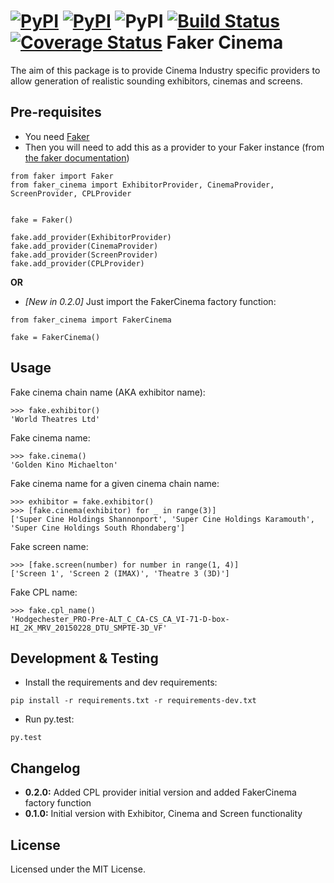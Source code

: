 [![PyPI](https://img.shields.io/pypi/v/faker_cinema.svg)](https://pypi.python.org/pypi/faker_cinema)
[![PyPI](https://img.shields.io/pypi/l/faker_cinema.svg)](LICENSE)
![PyPI](https://img.shields.io/pypi/pyversions/faker_cinema.svg)
[![Build Status](https://travis-ci.org/RangerOfFire/faker-cinema.svg?branch=master)](https://travis-ci.org/RangerOfFire/faker-cinema)
[![Coverage Status](https://coveralls.io/repos/github/RangerOfFire/faker-cinema/badge.svg?branch=master)](https://coveralls.io/github/RangerOfFire/faker-cinema?branch=master)
Faker Cinema
============

The aim of this package is to provide Cinema Industry specific providers to allow generation of realistic sounding exhibitors,
cinemas and screens.

Pre-requisites
---------------
* You need [Faker](https://github.com/joke2k/faker)
* Then you will need to add this as a provider to your Faker instance (from [the faker documentation](https://github.com/joke2k/faker#how-to-create-a-provider))
```
from faker import Faker
from faker_cinema import ExhibitorProvider, CinemaProvider, ScreenProvider, CPLProvider


fake = Faker()

fake.add_provider(ExhibitorProvider)
fake.add_provider(CinemaProvider)
fake.add_provider(ScreenProvider)
fake.add_provider(CPLProvider)
```

__OR__

* _[New in 0.2.0]_ Just import the FakerCinema factory function:
```
from faker_cinema import FakerCinema

fake = FakerCinema()
```

Usage
-----
Fake cinema chain name (AKA exhibitor name):
```
>>> fake.exhibitor()
'World Theatres Ltd'
```

Fake cinema name:
```
>>> fake.cinema()
'Golden Kino Michaelton'
```

Fake cinema name for a given cinema chain name:
```
>>> exhibitor = fake.exhibitor()
>>> [fake.cinema(exhibitor) for _ in range(3)]
['Super Cine Holdings Shannonport', 'Super Cine Holdings Karamouth', 'Super Cine Holdings South Rhondaberg']
```

Fake screen name:
```
>>> [fake.screen(number) for number in range(1, 4)]
['Screen 1', 'Screen 2 (IMAX)', 'Theatre 3 (3D)']
```

Fake CPL name:
```
>>> fake.cpl_name()
'Hodgechester_PRO-Pre-ALT_C_CA-CS_CA_VI-71-D-box-HI_2K_MRV_20150228_DTU_SMPTE-3D_VF'
```

Development & Testing
---------------------
* Install the requirements and dev requirements:
```
pip install -r requirements.txt -r requirements-dev.txt
```
* Run py.test:
```
py.test
```

Changelog
---------
* __0.2.0:__ Added CPL provider initial version and added FakerCinema factory function
* __0.1.0:__ Initial version with Exhibitor, Cinema and Screen functionality

License
-------
Licensed under the MIT License.
